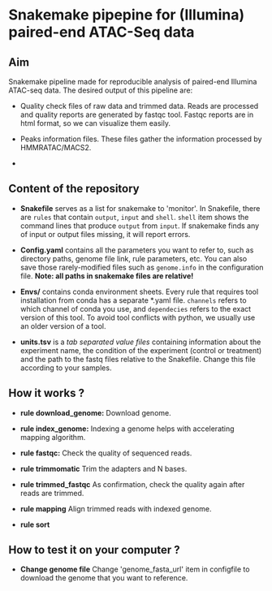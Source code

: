# Snakemake pipepine for (Illumina) paired-end ATAC-Seq data

## Aim

Snakemake pipeline made for reproducible analysis of paired-end Illumina ATAC-seq data. The desired output of this pipeline are:

* Quality check files of raw data and trimmed data. Reads are processed and quality reports are generated by fastqc tool. Fastqc reports are in html format, so we can visualize them easily.

* Peaks information files. These files gather the information processed by HMMRATAC/MACS2.

*

## Content of the repository

* **Snakefile** serves as a list for snakemake to 'monitor'. In Snakefile, there are ```rules``` that contain ```output```, ```input``` and ```shell```. ```shell``` item shows the command lines that produce ```output``` from ```input```. If snakemake finds any of input or output files missing, it will report errors.

* **Config.yaml** contains all the parameters you want to refer to, such as directory paths, genome file link, rule parameters, etc. You can also save those rarely-modified files such as ```genome.info``` in the configuration file. **Note: all paths in snakemake files are relative!**

* **Envs/** contains conda environment sheets. Every rule that requires tool installation from conda has a separate *.yaml file. ```channels``` refers to which channel of conda you use, and ```dependecies``` refers to the exact version of this tool. To avoid tool conflicts with python, we usually use an older version of a tool.

* **units.tsv** is a _tab separated value files_ containing information about the experiment name, the condition of the experiment (control or treatment) and the path to the fastq files relative to the Snakefile. Change this file according to your samples.

## How it works ?

* **rule download_genome:** Download genome.

* **rule index_genome:** Indexing a genome helps with accelerating mapping algorithm.

* **rule fastqc:** Check the quality of sequenced reads.

* **rule trimmomatic** Trim the adapters and N bases.

* **rule trimmed_fastqc** As confirmation, check the quality again after reads are trimmed.

* **rule mapping** Align trimmed reads with indexed genome.

* **rule sort**


## How to test it on your computer ?

* **Change genome file** Change 'genome_fasta_url' item in configfile to download the genome that you want to reference.

